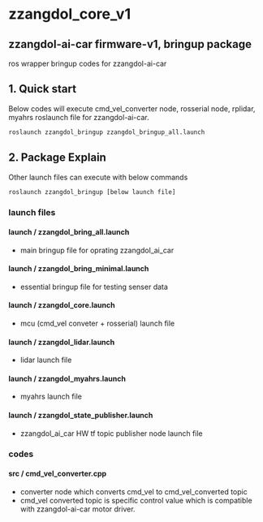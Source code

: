 # zzangdol_core_v1 
## zzangdol-ai-car firmware-v1, bringup package
ros wrapper bringup codes for zzangdol-ai-car

## 1. Quick start

Below codes will execute cmd_vel_converter node, rosserial node,
rplidar, myahrs roslaunch file for zzangdol-ai-car.


```bash
roslaunch zzangdol_bringup zzangdol_bringup_all.launch
```

## 2. Package Explain

Other launch files can execute with below commands

```bash
roslaunch zzangdol_bringup [below launch file]
```

### launch files

#### launch / zzangdol_bring_all.launch

- main bringup file for oprating zzangdol_ai_car

#### launch / zzangdol_bring_minimal.launch

- essential bringup file for testing senser data

#### launch / zzangdol_core.launch

- mcu (cmd_vel conveter + rosserial) launch file

#### launch / zzangdol_lidar.launch

- lidar launch file

#### launch / zzangdol_myahrs.launch

- myahrs launch file

#### launch / zzangdol_state_publisher.launch

- zzangdol_ai_car HW tf topic publisher node launch file


### codes

#### src / cmd_vel_converter.cpp

- converter node which converts cmd_vel to cmd_vel_converted topic
- cmd_vel converted topic is specific control value which is compatible with zzangdol-ai-car motor driver.
